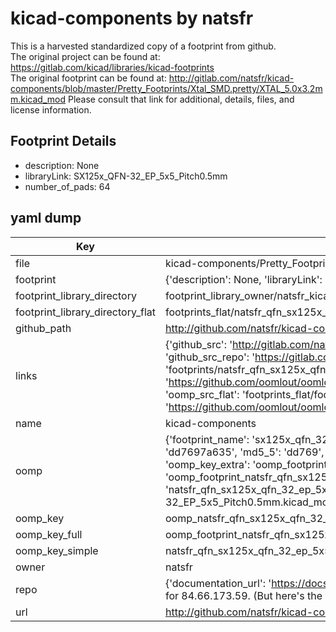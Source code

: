 # kicad-components by natsfr  
This is a harvested standardized copy of a footprint from github.  
The original project can be found at:  
https://gitlab.com/kicad/libraries/kicad-footprints  
The original footprint can be found at:
http://gitlab.com/natsfr/kicad-components/blob/master/Pretty_Footprints/Xtal_SMD.pretty/XTAL_5.0x3.2mm.kicad_mod
Please consult that link for additional, details, files, and license information.  
## Footprint Details
* description: None  
* libraryLink: SX125x_QFN-32_EP_5x5_Pitch0.5mm  
* number_of_pads: 64  
## yaml dump  
| Key | Value |  
| --- | --- |  
| file | kicad-components/Pretty_Footprints/QFN.pretty/SX125x_QFN-32_EP_5x5_Pitch0.5mm.kicad_mod |  
| footprint | {'description': None, 'libraryLink': 'SX125x_QFN-32_EP_5x5_Pitch0.5mm', 'number_of_pads': 64} |  
| footprint_library_directory | footprint_library_owner/natsfr_kicad-components |  
| footprint_library_directory_flat | footprints_flat/natsfr_qfn_sx125x_qfn_32_ep_5x5_pitch0_5mm/working |  
| github_path | http://github.com/natsfr/kicad-components/blob/master/Pretty_Footprints/QFN.pretty/SX125x_QFN-32_EP_5x5_Pitch0.5mm.kicad_mod |  
| links | {'github_src': 'http://gitlab.com/natsfr/kicad-components/blob/master/Pretty_Footprints/Xtal_SMD.pretty/XTAL_5.0x3.2mm.kicad_mod', 'github_src_repo': 'https://gitlab.com/kicad/libraries/kicad-footprints', 'oomp_bot': 'footprints/natsfr_qfn_sx125x_qfn_32_ep_5x5_pitch0_5mm/working', 'oomp_bot_github': 'https://github.com/oomlout/oomlout_oomp_footprint_bot/tree/main/footprints/natsfr_qfn_sx125x_qfn_32_ep_5x5_pitch0_5mm/working', 'oomp_src_flat': 'footprints_flat/footprints_flat/natsfr_qfn_sx125x_qfn_32_ep_5x5_pitch0_5mm/working', 'oomp_src_flat_github': 'https://github.com/oomlout/oomlout_oomp_footprint_src/tree/main/footprints_flat/natsfr_qfn_sx125x_qfn_32_ep_5x5_pitch0_5mm/working'} |  
| name | kicad-components |  
| oomp | {'footprint_name': 'sx125x_qfn_32_ep_5x5_pitch0_5mm', 'library_name': 'qfn', 'md5': 'dd7697a635f0ccb81083d636deffa7f0', 'md5_10': 'dd7697a635', 'md5_5': 'dd769', 'md5_6': 'dd7697', 'oomp_key': 'oomp_natsfr_qfn_sx125x_qfn_32_ep_5x5_pitch0_5mm', 'oomp_key_extra': 'oomp_footprint_natsfr_qfn_sx125x_qfn_32_ep_5x5_pitch0_5mm', 'oomp_key_full': 'oomp_footprint_natsfr_qfn_sx125x_qfn_32_ep_5x5_pitch0_5mm_dd7697', 'oomp_key_simple': 'natsfr_qfn_sx125x_qfn_32_ep_5x5_pitch0_5mm', 'original_filename': 'kicad-components/Pretty_Footprints/QFN.pretty/SX125x_QFN-32_EP_5x5_Pitch0.5mm.kicad_mod', 'owner_name': 'natsfr'} |  
| oomp_key | oomp_natsfr_qfn_sx125x_qfn_32_ep_5x5_pitch0_5mm |  
| oomp_key_full | oomp_footprint_natsfr_qfn_sx125x_qfn_32_ep_5x5_pitch0_5mm |  
| oomp_key_simple | natsfr_qfn_sx125x_qfn_32_ep_5x5_pitch0_5mm |  
| owner | natsfr |  
| repo | {'documentation_url': 'https://docs.github.com/rest/overview/resources-in-the-rest-api#rate-limiting', 'message': "API rate limit exceeded for 84.66.173.59. (But here's the good news: Authenticated requests get a higher rate limit. Check out the documentation for more details.)"} |  
| url | http://github.com/natsfr/kicad-components |  

